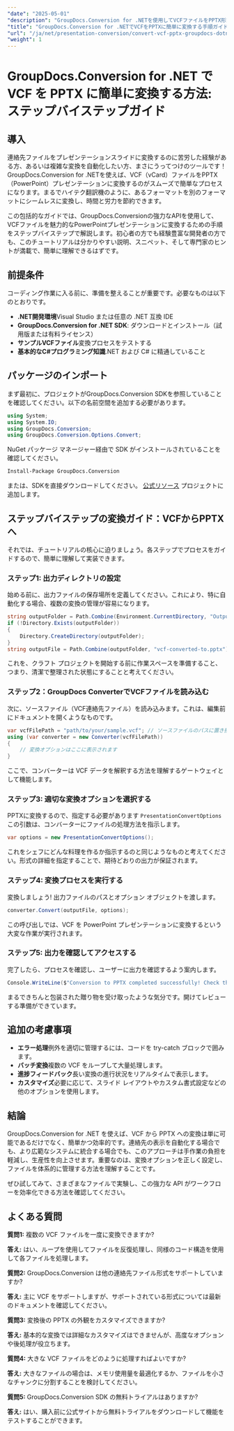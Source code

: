 ```yaml
---
"date": "2025-05-01"
"description": "GroupDocs.Conversion for .NETを使用してVCFファイルをPPTX形式に変換する方法を学びましょう。このステップバイステップガイドでは、セットアップ、変換、そしてアプリケーションへの統合について解説します。"
"title": "GroupDocs.Conversion for .NETでVCFをPPTXに簡単に変換する手順ガイド"
"url": "/ja/net/presentation-conversion/convert-vcf-pptx-groupdocs-dotnet/"
"weight": 1
---
```


# GroupDocs.Conversion for .NET で VCF を PPTX に簡単に変換する方法: ステップバイステップガイド

## 導入

連絡先ファイルをプレゼンテーションスライドに変換するのに苦労した経験がある方、あるいは複雑な変換を自動化したい方、まさにうってつけのツールです！GroupDocs.Conversion for .NETを使えば、VCF（vCard）ファイルをPPTX（PowerPoint）プレゼンテーションに変換するのがスムーズで簡単なプロセスになります。まるでハイテク翻訳機のように、あるフォーマットを別のフォーマットにシームレスに変換し、時間と労力を節約できます。 

この包括的なガイドでは、GroupDocs.Conversionの強力なAPIを使用して、VCFファイルを魅力的なPowerPointプレゼンテーションに変換するための手順をステップバイステップで解説します。初心者の方でも経験豊富な開発者の方でも、このチュートリアルは分かりやすい説明、スニペット、そして専門家のヒントが満載で、簡単に理解できるはずです。


## 前提条件

コーディング作業に入る前に、準備を整えることが重要です。必要なものは以下のとおりです。

- **.NET開発環境**Visual Studio または任意の .NET 互換 IDE
- **GroupDocs.Conversion for .NET SDK**: ダウンロードとインストール（試用版または有料ライセンス）
- **サンプルVCFファイル**変換プロセスをテストする
- **基本的なC#プログラミング知識**.NET および C# に精通していること


## パッケージのインポート

まず最初に、プロジェクトがGroupDocs.Conversion SDKを参照していることを確認してください。以下の名前空間を追加する必要があります。

```csharp
using System;
using System.IO;
using GroupDocs.Conversion;
using GroupDocs.Conversion.Options.Convert;
```

NuGet パッケージ マネージャー経由で SDK がインストールされていることを確認してください。

```bash
Install-Package GroupDocs.Conversion
```

または、SDKを直接ダウンロードしてください。 [公式リソース](https://releases.groupdocs.com/conversion/net/) プロジェクトに追加します。


## ステップバイステップの変換ガイド：VCFからPPTXへ

それでは、チュートリアルの核心に迫りましょう。各ステップでプロセスをガイドするので、簡単に理解して実装できます。


### ステップ1: 出力ディレクトリの設定

始める前に、出力ファイルの保存場所を定義してください。これにより、特に自動化する場合、複数の変換の管理が容易になります。

```csharp
string outputFolder = Path.Combine(Environment.CurrentDirectory, "Output");
if (!Directory.Exists(outputFolder))
{
    Directory.CreateDirectory(outputFolder);
}
string outputFile = Path.Combine(outputFolder, "vcf-converted-to.pptx");
```

これを、クラフト プロジェクトを開始する前に作業スペースを準備すること、つまり、清潔で整理された状態にすることと考えてください。


### ステップ2：GroupDocs ConverterでVCFファイルを読み込む

次に、ソースファイル（VCF連絡先ファイル）を読み込みます。これは、編集前にドキュメントを開くようなものです。

```csharp
var vcfFilePath = "path/to/your/sample.vcf"; // ソースファイルのパスに置き換えます
using (var converter = new Converter(vcfFilePath))
{
    // 変換オプションはここに表示されます
}
```

ここで、コンバーターは VCF データを解釈する方法を理解するゲートウェイとして機能します。


### ステップ3: 適切な変換オプションを選択する

PPTXに変換するので、指定する必要があります `PresentationConvertOptions`この引数は、コンバーターにファイルの処理方法を指示します。

```csharp
var options = new PresentationConvertOptions();
```

これをシェフにどんな料理を作るか指示するのと同じようなものと考えてください。形式の詳細を指定することで、期待どおりの出力が保証されます。


### ステップ4: 変換プロセスを実行する

変換しましょう! 出力ファイルのパスとオプション オブジェクトを渡します。

```csharp
converter.Convert(outputFile, options);
```

この呼び出しでは、VCF を PowerPoint プレゼンテーションに変換するという大変な作業が実行されます。


### ステップ5: 出力を確認してアクセスする

完了したら、プロセスを確認し、ユーザーに出力を確認するよう案内します。

```csharp
Console.WriteLine($"Conversion to PPTX completed successfully! Check the output at {outputFolder}");
```

まるできちんと包装された贈り物を受け取ったような気分です。開けてレビューする準備ができています。


## 追加の考慮事項

- **エラー処理**例外を適切に管理するには、コードを try-catch ブロックで囲みます。
- **バッチ変換**複数の VCF をループして大量処理します。
- **進捗フィードバック**長い変換の進行状況をリアルタイムで表示します。
- **カスタマイズ**必要に応じて、スライド レイアウトやカスタム書式設定などの他のオプションを使用します。


## 結論

GroupDocs.Conversion for .NET を使えば、VCF から PPTX への変換は単に可能であるだけでなく、簡単かつ効率的です。連絡先の表示を自動化する場合でも、より広範なシステムに統合する場合でも、このアプローチは手作業の負担を軽減し、生産性を向上させます。重要なのは、変換オプションを正しく設定し、ファイルを体系的に管理する方法を理解することです。

ぜひ試してみて、さまざまなファイルで実験し、この強力な API がワークフローを効率化できる方法を確認してください。


## よくある質問

**質問1:** 複数の VCF ファイルを一度に変換できますか?  

**答え:** はい、ループを使用してファイルを反復処理し、同様のコード構造を使用して各ファイルを処理します。

**質問2:** GroupDocs.Conversion は他の連絡先ファイル形式をサポートしていますか?  

**答え:** 主に VCF をサポートしますが、サポートされている形式については最新のドキュメントを確認してください。

**質問3:** 変換後の PPTX の外観をカスタマイズできますか?  

**答え:** 基本的な変換では詳細なカスタマイズはできませんが、高度なオプションや後処理が役立ちます。

**質問4:** 大きな VCF ファイルをどのように処理すればよいですか?  

**答え:** 大きなファイルの場合は、メモリ使用量を最適化するか、ファイルを小さなチャンクに分割することを検討してください。

**質問5:** GroupDocs.Conversion SDK の無料トライアルはありますか?  

**答え:** はい、購入前に公式サイトから無料トライアルをダウンロードして機能をテストすることができます。